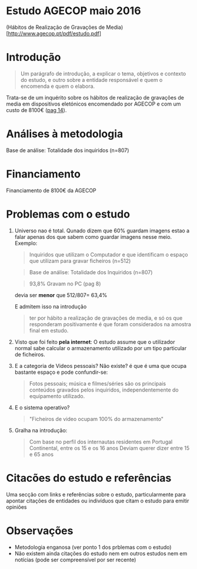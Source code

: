 # Estudo AGECOP maio 2016
(Hábitos de Realização de Gravações de Media)[http://www.agecop.pt/pdf/estudo.pdf]

# Introdução
>Um parágrafo de introdução, a explicar o tema, objetivos e contexto do estudo, e outro sobre a entidade responsável e quem o encomenda e quem o elabora.

Trata-se de um inquérito sobre os hábitos de realização de gravações de media em dispositivos eletónicos encomendado por AGECOP e com um custo de 8100€ ([pag 14](http://www.agecop.pt/pdf/relatoriocontas2016.pdf)).

# Análises à metodologia
Base de análise: Totalidade dos inquiridos (n=807)

# Financiamento
Financiamento de 8100€ da AGECOP

# Problemas com o estudo
1. Universo nao é total. Qunado dizem que 60% guardam imagens estao a falar apenas dos que sabem como guardar imagens nesse meio. Exemplo:
     > Inquiridos que utilizam o Computador e que identificam o espaço que utilizam para gravar ficheiros (n=512) 
     
     > Base de análise: Totalidade dos Inquiridos (n=807)
     
     > 93,8% Gravam no PC (pag 8)
     
     devia ser **menor** que 512/807= 63,4%
     
     E admitem isso na introdução
     > ter por hábito a realização de gravações de media, e só os que responderam positivamente é que foram considerados na amostra final em estudo.
2. Visto que foi feito **pela internet**: O estudo assume que o utilizador normal sabe calcular o armazenamento utilizado por um tipo particular de ficheiros.
3. E a categoria de Videos pessoais? Não existe? é que é uma que ocupa bastante espaço e pode confundir-se:
    > Fotos pessoais; música e filmes/séries são os principais conteúdos gravados pelos inquiridos, independentemente do equipamento utilizado.
4. E o sistema operativo?
    > "Ficheiros de video ocupam 100% do armazenamento"
5. Gralha na introdução:
    > Com base no perfil dos internautas residentes em Portugal Continental, entre os 15 e os 16 anos
    Deviam querer dizer entre 15 e 65 anos

    

# Citacões do estudo e referências
Uma secção com links e referências sobre o estudo, particularmente para apontar citações de entidades ou indivíduos que citam o estudo para emitir opiniões

# Observações
* Metodologia enganosa (ver ponto 1 dos prblemas com o estudo)
* Não existem ainda citações do estudo nem em outros estudos nem em notícias (pode ser compreensível por ser recente)
